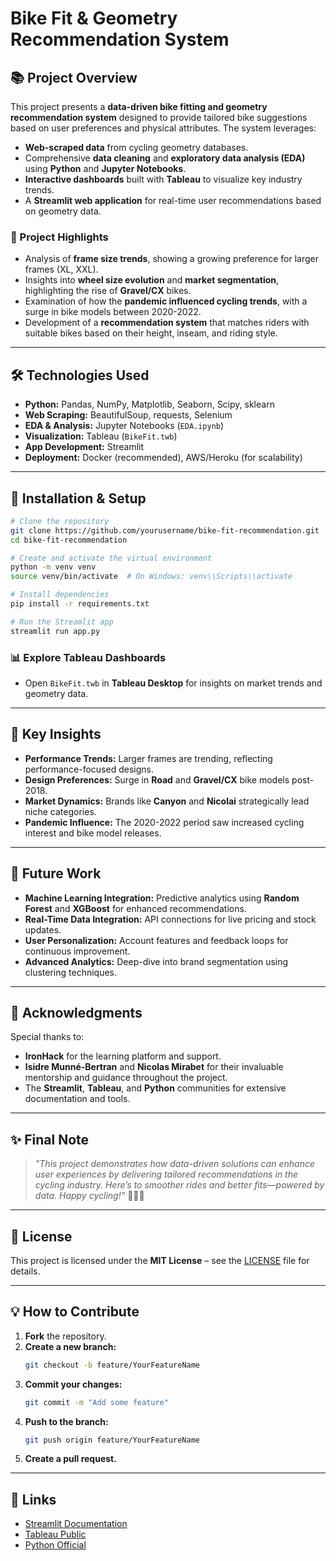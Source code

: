 # Bike Fit & Geometry Recommendation System

## 📚 Project Overview

This project presents a **data-driven bike fitting and geometry recommendation system** designed to provide tailored bike suggestions based on user preferences and physical attributes. The system leverages:

- **Web-scraped data** from cycling geometry databases.
- Comprehensive **data cleaning** and **exploratory data analysis (EDA)** using **Python** and **Jupyter Notebooks**.
- **Interactive dashboards** built with **Tableau** to visualize key industry trends.
- A **Streamlit web application** for real-time user recommendations based on geometry data.

### 🚴 Project Highlights
- Analysis of **frame size trends**, showing a growing preference for larger frames (XL, XXL).
- Insights into **wheel size evolution** and **market segmentation**, highlighting the rise of **Gravel/CX** bikes.
- Examination of how the **pandemic influenced cycling trends**, with a surge in bike models between 2020-2022.
- Development of a **recommendation system** that matches riders with suitable bikes based on their height, inseam, and riding style.

---

## 🛠️ Technologies Used

- **Python:** Pandas, NumPy, Matplotlib, Seaborn, Scipy, sklearn
- **Web Scraping:** BeautifulSoup, requests, Selenium
- **EDA & Analysis:** Jupyter Notebooks (`EDA.ipynb`)
- **Visualization:** Tableau (`BikeFit.twb`)
- **App Development:** Streamlit
- **Deployment:** Docker (recommended), AWS/Heroku (for scalability)

---

## 💾 Installation & Setup

```bash
# Clone the repository
git clone https://github.com/yourusername/bike-fit-recommendation.git
cd bike-fit-recommendation

# Create and activate the virtual environment
python -m venv venv
source venv/bin/activate  # On Windows: venv\\Scripts\\activate

# Install dependencies
pip install -r requirements.txt

# Run the Streamlit app
streamlit run app.py
```

### 📊 Explore Tableau Dashboards
- Open `BikeFit.twb` in **Tableau Desktop** for insights on market trends and geometry data.

---

## 🌟 Key Insights

- **Performance Trends:** Larger frames are trending, reflecting performance-focused designs.
- **Design Preferences:** Surge in **Road** and **Gravel/CX** bike models post-2018.
- **Market Dynamics:** Brands like **Canyon** and **Nicolai** strategically lead niche categories.
- **Pandemic Influence:** The 2020-2022 period saw increased cycling interest and bike model releases.

---

## 🚀 Future Work

- **Machine Learning Integration:** Predictive analytics using **Random Forest** and **XGBoost** for enhanced recommendations.
- **Real-Time Data Integration:** API connections for live pricing and stock updates.
- **User Personalization:** Account features and feedback loops for continuous improvement.
- **Advanced Analytics:** Deep-dive into brand segmentation using clustering techniques.

---

## 🙌 Acknowledgments

Special thanks to:

- **IronHack** for the learning platform and support.
- **Isidre Munné-Bertran** and **Nicolas Mirabet** for their invaluable mentorship and guidance throughout the project.
- The **Streamlit**, **Tableau**, and **Python** communities for extensive documentation and tools.

---

## ✨ Final Note

> *"This project demonstrates how data-driven solutions can enhance user experiences by delivering tailored recommendations in the cycling industry. Here’s to smoother rides and better fits—powered by data. Happy cycling!"* 🚴‍♂️✨

---

## 📄 License

This project is licensed under the **MIT License** – see the [LICENSE](LICENSE) file for details.

---

## 💡 How to Contribute

1. **Fork** the repository.
2. **Create a new branch:**
   ```bash
   git checkout -b feature/YourFeatureName
   ```
3. **Commit your changes:**
   ```bash
   git commit -m "Add some feature"
   ```
4. **Push to the branch:**
   ```bash
   git push origin feature/YourFeatureName
   ```
5. **Create a pull request.**

---

## 🔗 Links

- [Streamlit Documentation](https://docs.streamlit.io/)
- [Tableau Public](https://public.tableau.com/)
- [Python Official](https://www.python.org/)

